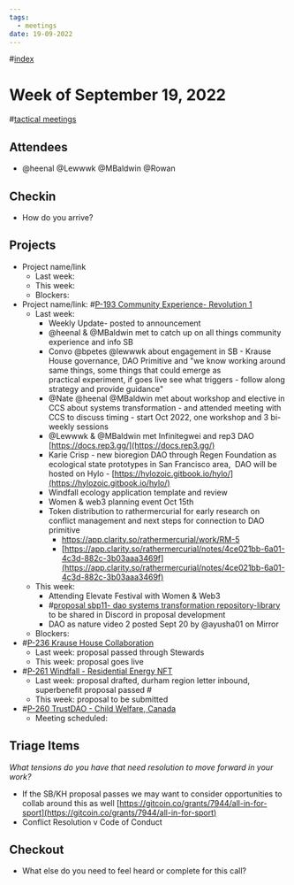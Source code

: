 ```yaml
---
tags:
  - meetings
date: 19-09-2022
---
```

#[index](notes/general-circle/old-gc-meetings/index.md) 
# Week of September 19, 2022
#[tactical meetings](/notes/archive/clarity/Tags/tactical%20meetings.md) 
## Attendees
- @heenal @Lewwwk @MBaldwin @Rowan  

## Checkin
- How do you arrive?

## Projects
- Project name/link
	- Last week:
	- This week:
	- Blockers:
- Project name/link: #[P-193 Community Experience- Revolution 1](P-193%20Community%20Experience-%20Revolution%201) 
	- Last week:
		- Weekly Update- posted to announcement
		- @heenal & @MBaldwin met to catch up on all things community experience and info SB
		- Convo @bpetes @lewwwk about engagement in SB - Krause House governance, DAO Primitive and "we know working around same things, some things that could emerge as practical experiment, if goes live see what triggers - follow along strategy and provide guidance"
		- @Nate @heenal @MBaldwin met about workshop and elective in CCS about systems transformation - and attended meeting with CCS to discuss timing - start Oct 2022, one workshop and 3 bi-weekly sessions
		- @Lewwwk & @MBaldwin met Infinitegwei and rep3 DAO [https://docs.rep3.gg/](https://docs.rep3.gg/) 
		- Karie Crisp - new bioregion DAO through Regen Foundation as ecological state prototypes in San Francisco area,  DAO will be hosted on Hylo - [https://hylozoic.gitbook.io/hylo/](https://hylozoic.gitbook.io/hylo/)
		- Windfall ecology application template and review
		- Women & web3 planning event Oct 15th
		- Token distribution to rathermercurial for early research on conflict management and next steps for connection to DAO primitive
			- [https://app.clarity.so/rathermercurial/work/RM-5 ](https://app.clarity.so/rathermercurial/notes/4ce021bb-6a01-4c3d-882c-3b03aaa3469f)
			- [https://app.clarity.so/rathermercurial/notes/4ce021bb-6a01-4c3d-882c-3b03aaa3469f](https://app.clarity.so/rathermercurial/notes/4ce021bb-6a01-4c3d-882c-3b03aaa3469f) 
	- This week:
		- Attending Elevate Festival with Women & Web3
		- #[proposal sbp11- dao systems transformation repository-library](/notes/archive/clarity/Tags/proposal%20sbp11-%20dao%20systems%20transformation%20repository-library.md) to be shared in Discord in proposal development
		- DAO as nature video 2 posted Sept 20 by @ayusha01 on Mirror
	- Blockers:
- #[P-236 Krause House Collaboration](P-236%20Krause%20House%20Collaboration)
	- Last week: proposal passed through Stewards
	- This week: proposal goes live
- #[P-261 Windfall - Residential Energy NFT](P-261%20Windfall%20-%20Residential%20Energy%20NFT)
	- Last week: proposal drafted, durham region letter inbound, superbenefit proposal passed #
	- This week: proposal to be submitted
- #[P-260 TrustDAO - Child Welfare, Canada](P-260%20TrustDAO%20-%20Child%20Welfare,%20Canada)  
	- Meeting scheduled: 

## Triage Items
_What tensions do you have that need resolution to move forward in your work?_
- If the SB/KH proposal passes we may want to consider opportunities to collab around this as well [https://gitcoin.co/grants/7944/all-in-for-sport](https://gitcoin.co/grants/7944/all-in-for-sport) 
- Conflict Resolution v Code of Conduct

## Checkout
- What else do you need to feel heard or complete for this call?
